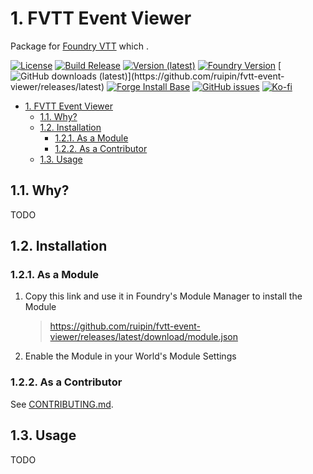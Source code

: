# 1. FVTT Event Viewer
Package for [Foundry VTT](https://foundryvtt.com/) which <TODO>.

[![License](https://img.shields.io/github/license/ruipin/fvtt-event-viewer)](LICENSE)
[![Build Release](https://github.com/ruipin/fvtt-event-viewer/workflows/Build%20Release/badge.svg)](https://github.com/ruipin/fvtt-event-viewer/releases/latest)
[![Version (latest)](https://img.shields.io/github/v/release/ruipin/fvtt-event-viewer)](https://github.com/ruipin/fvtt-event-viewer/releases/latest)
[![Foundry Version](https://img.shields.io/badge/dynamic/json.svg?url=https://github.com/ruipin/fvtt-event-viewer/releases/latest/download/module.json&label=Foundry%20Version&query=$.compatibleCoreVersion&colorB=blueviolet)](https://github.com/ruipin/fvtt-event-viewer/releases/latest)
[![GitHub downloads (latest)](https://img.shields.io/badge/dynamic/json?label=Downloads@latest&query=assets[?(@.name.includes('zip'))].download_count&url=https://api.github.com/repos/ruipin/fvtt-event-viewer/releases/latest&color=green)](https://github.com/ruipin/fvtt-event-viewer/releases/latest)
[![Forge Install Base](https://img.shields.io/badge/dynamic/json?label=Forge%20Install%20Base&query=package.installs&suffix=%&url=https://forge-vtt.com/api/bazaar/package/event-viewer&colorB=brightgreen)](https://forge-vtt.com/)
[![GitHub issues](https://img.shields.io/github/issues-raw/ruipin/fvtt-event-viewer)](https://github.com/ruipin/fvtt-event-viewer/issues)
[![Ko-fi](https://img.shields.io/badge/-buy%20me%20a%20coffee-%23FF5E5B?logo=Ko-fi&logoColor=white)](https://ko-fi.com/ruipin)

- [1. FVTT Event Viewer](#1-fvtt-event-viewer)
  - [1.1. Why?](#11-why)
  - [1.2. Installation](#12-installation)
    - [1.2.1. As a Module](#121-as-a-module)
    - [1.2.2. As a Contributor](#122-as-a-contributor)
  - [1.3. Usage](#13-usage)


## 1.1. Why?

TODO




## 1.2. Installation

### 1.2.1. As a Module
1.  Copy this link and use it in Foundry's Module Manager to install the Module

    > https://github.com/ruipin/fvtt-event-viewer/releases/latest/download/module.json

2.  Enable the Module in your World's Module Settings


### 1.2.2. As a Contributor

See [CONTRIBUTING.md](CONTRIBUTING.md).




## 1.3. Usage

TODO